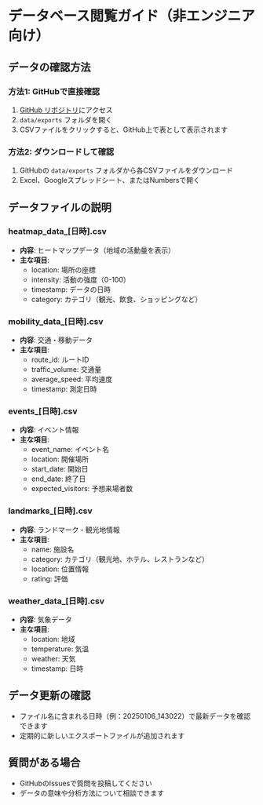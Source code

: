 # データベース閲覧ガイド（非エンジニア向け）

## データの確認方法

### 方法1: GitHubで直接確認
1. [GitHub リポジトリ](https://github.com/yukihara9294/uesugi-engine)にアクセス
2. `data/exports` フォルダを開く
3. CSVファイルをクリックすると、GitHub上で表として表示されます

### 方法2: ダウンロードして確認
1. GitHubの `data/exports` フォルダから各CSVファイルをダウンロード
2. Excel、Googleスプレッドシート、またはNumbersで開く

## データファイルの説明

### heatmap_data_[日時].csv
- **内容**: ヒートマップデータ（地域の活動量を表示）
- **主な項目**:
  - location: 場所の座標
  - intensity: 活動の強度（0-100）
  - timestamp: データの日時
  - category: カテゴリ（観光、飲食、ショッピングなど）

### mobility_data_[日時].csv
- **内容**: 交通・移動データ
- **主な項目**:
  - route_id: ルートID
  - traffic_volume: 交通量
  - average_speed: 平均速度
  - timestamp: 測定日時

### events_[日時].csv
- **内容**: イベント情報
- **主な項目**:
  - event_name: イベント名
  - location: 開催場所
  - start_date: 開始日
  - end_date: 終了日
  - expected_visitors: 予想来場者数

### landmarks_[日時].csv
- **内容**: ランドマーク・観光地情報
- **主な項目**:
  - name: 施設名
  - category: カテゴリ（観光地、ホテル、レストランなど）
  - location: 位置情報
  - rating: 評価

### weather_data_[日時].csv
- **内容**: 気象データ
- **主な項目**:
  - location: 地域
  - temperature: 気温
  - weather: 天気
  - timestamp: 日時

## データ更新の確認
- ファイル名に含まれる日時（例：20250106_143022）で最新データを確認できます
- 定期的に新しいエクスポートファイルが追加されます

## 質問がある場合
- GitHubのIssuesで質問を投稿してください
- データの意味や分析方法について相談できます